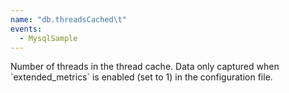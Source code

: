 ```yaml
---
name: "db.threadsCached\t"
events:
  - MysqlSample
---
```


Number of threads in the thread cache. Data only captured when \`extended\_metrics\` is enabled (set to 1) in the configuration file.